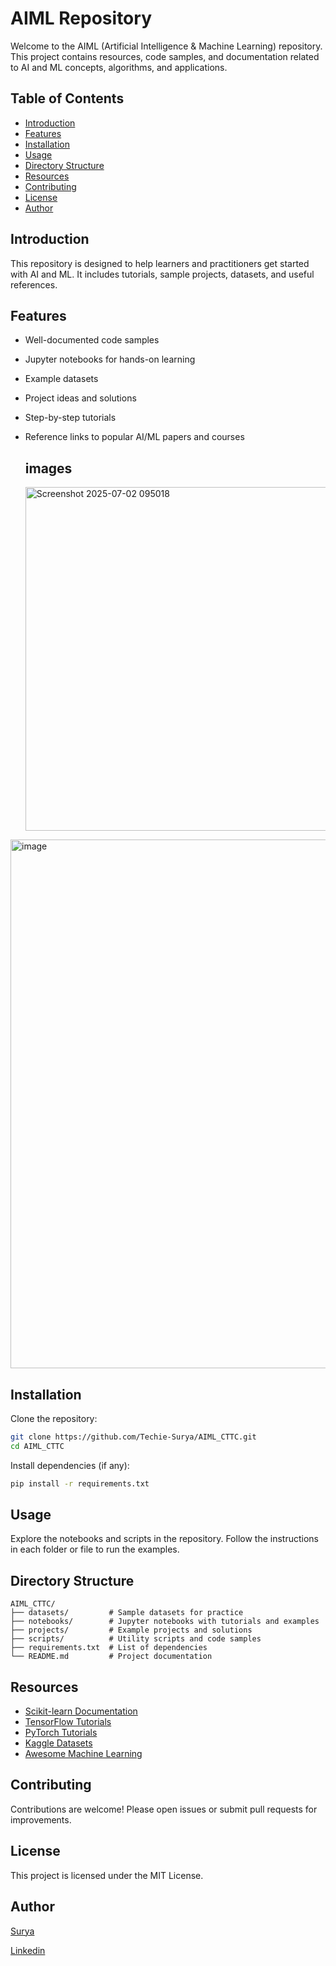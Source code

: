 # AIML Repository

Welcome to the AIML (Artificial Intelligence & Machine Learning) repository. This project contains resources, code samples, and documentation related to AI and ML concepts, algorithms, and applications.

## Table of Contents

- [Introduction](#introduction)
- [Features](#features)
- [Installation](#installation)
- [Usage](#usage)
- [Directory Structure](#directory-structure)
- [Resources](#resources)
- [Contributing](#contributing)
- [License](#license)
- [Author](#author)

## Introduction

This repository is designed to help learners and practitioners get started with AI and ML. It includes tutorials, sample projects, datasets, and useful references.

## Features

- Well-documented code samples
- Jupyter notebooks for hands-on learning
- Example datasets
- Project ideas and solutions
- Step-by-step tutorials
- Reference links to popular AI/ML papers and courses

  ## images
  <img width="720" height="550" alt="Screenshot 2025-07-02 095018" src="https://github.com/user-attachments/assets/26ea4b0f-8b73-4feb-a447-c93fad97986d" />
<img width="991" height="846" alt="image" src="https://github.com/user-attachments/assets/37609313-77af-41eb-9dd5-09742bdfe167" />




## Installation

Clone the repository:
```bash
git clone https://github.com/Techie-Surya/AIML_CTTC.git
cd AIML_CTTC
```
Install dependencies (if any):
```bash
pip install -r requirements.txt
```

## Usage

Explore the notebooks and scripts in the repository. Follow the instructions in each folder or file to run the examples.

## Directory Structure

```
AIML_CTTC/
├── datasets/         # Sample datasets for practice
├── notebooks/        # Jupyter notebooks with tutorials and examples
├── projects/         # Example projects and solutions
├── scripts/          # Utility scripts and code samples
├── requirements.txt  # List of dependencies
└── README.md         # Project documentation
```

## Resources

- [Scikit-learn Documentation](https://scikit-learn.org/stable/documentation.html)
- [TensorFlow Tutorials](https://www.tensorflow.org/tutorials)
- [PyTorch Tutorials](https://pytorch.org/tutorials/)
- [Kaggle Datasets](https://www.kaggle.com/datasets)
- [Awesome Machine Learning](https://github.com/josephmisiti/awesome-machine-learning)

## Contributing

Contributions are welcome! Please open issues or submit pull requests for improvements.

## License

This project is licensed under the MIT License.

## Author

[Surya](https://github.com/Techie-Surya)

[Linkedin](https://www.linkedin.com/in/suryasnata-dash/)
